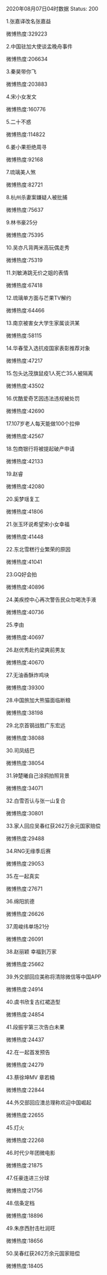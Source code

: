2020年08月07日04时数据
Status: 200

1.张嘉译改名张嘉益

微博热度:329223

2.中国驻加大使谈孟晚舟事件

微博热度:206634

3.秦昊带你飞

微博热度:203883

4.宋小女发文

微博热度:160776

5.二十不惑

微博热度:114822

6.姜小果拒绝周寻

微博热度:92168

7.琉璃美人煞

微博热度:82721

8.杭州杀妻案嫌疑人被批捕

微博热度:75637

9.林书豪25分

微博热度:75395

10.吴亦凡背两米高玩偶走秀

微博热度:75319

11.刘敏涛跳无价之姐的表情

微博热度:67418

12.琉璃单方面与芒果TV解约

微博热度:64466

13.南京被害女大学生家属谈洪某

微博热度:58115

14.华春莹入选抗疫国家表彰推荐对象

微博热度:47217

15.包头达茂旗鼠疫1人死亡35人被隔离

微博热度:43502

16.优酷爱奇艺因违法违规被处罚

微博热度:42690

17.107岁老人每天能做100个拉伸

微博热度:42567

18.包商银行将被提起破产申请

微博热度:42133

19.赵睿

微博热度:42080

20.奚梦瑶复工

微博热度:41806

21.张玉环说希望宋小女幸福

微博热度:41448

22.东北雪糕行业繁荣的原因

微博热度:41041

23.GQ好会拍

微博热度:40896

24.美疾控中心再次警告民众勿喝洗手液

微博热度:40736

25.李由

微博热度:40697

26.赵优秀赴约梁爽前男友

微博热度:40670

27.无油香酥炸鸡块

微博热度:39300

28.中国旅加大熊猫面临断粮

微博热度:38198

29.北京首钢战胜广东宏远

微博热度:38088

30.司凤结巴

微博热度:38054

31.钟楚曦自己涂鸦拍照背景

微博热度:34071

32.白雪否认与张一山复合

微博热度:30801

33.家人回应吴春红获262万余元国家赔偿

微博热度:29488

34.RNG无缘季后赛

微博热度:29053

35.在一起真实

微博热度:27671

36.绵阳凯德

微博热度:26626

37.周峻纬单场21分

微博热度:26091

38.赵丽颖 幸福到万家

微博热度:25662

39.外交部回应美称将清除微信等中国APP

微博热度:24914

40.虞书欣复古红裙造型

微博热度:24854

41.段振宇第三次告白未果

微博热度:24437

42.在一起首发预告

微博热度:24279

43.蔡徐坤MV 章若楠

微博热度:22844

44.外交部回应澳总理称欢迎中国崛起

微博热度:22655

45.灯火

微博热度:22268

46.时代少年团微电影

微博热度:21875

47.任豪连进三分球

微博热度:21756

48.信条定档

微博热度:18896

49.朱彦西肘击杜润旺

微博热度:18656

50.吴春红获262万余元国家赔偿

微博热度:18405

